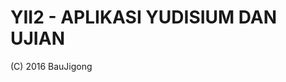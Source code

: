 YII2 - APLIKASI YUDISIUM DAN UJIAN
========================================================

(C) 2016 BauJigong